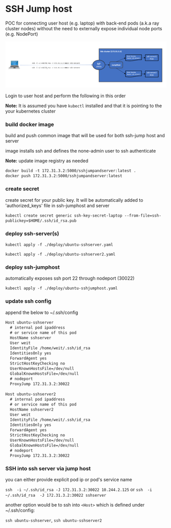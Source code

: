 # SSH Jump host

POC for connecting user host (e.g. laptop) with back-end pods (a.k.a ray cluster nodes) without the need to externally expose individual node ports (e.g. NodePort)

![Testbed](images/ssh-jump-host-v0.1.png)

Login to user host and perform the following in this order

**Note:** It is assumed you have `kubectl` installed and that it is pointing to the your kubernetes cluster

### build docker image

build and push common image that will be used for both ssh-jump host and server

image installs ssh and defines the none-admin user to ssh authenticate

**Note:** update image registry as needed

```
docker build -t 172.31.3.2:5000/sshjumpandserver:latest .
docker push 172.31.3.2:5000/sshjumpandserver:latest
```

### create secret

create secret for your public key. It will be automatically added to 'authorized_keys' file in ssh-jumphost and server

```
kubectl create secret generic ssh-key-secret-laptop --from-file=ssh-publickey=$HOME/.ssh/id_rsa.pub
```

### deploy ssh-server(s)

```
kubectl apply -f ./deploy/ubuntu-sshserver.yaml
```

```
kubectl apply -f ./deploy/ubuntu-sshserver2.yaml
```

### deploy ssh-jumphost

automatically exposes ssh port 22 through nodeport (30022)

```
kubectl apply -f ./deploy/ubuntu-sshjumphost.yaml
```

### update ssh config

append the below to ~/.ssh/config

```
Host ubuntu-sshserver
  # internal pod ipaddress
  # or service name of this pod
  HostName sshserver
  User weit
  IdentityFile /home/weit/.ssh/id_rsa
  IdentitiesOnly yes
  ForwardAgent yes
  StrictHostKeyChecking no
  UserKnownHostsFile=/dev/null
  GlobalKnownHostsFile=/dev/null
  # nodeport
  ProxyJump 172.31.3.2:30022

Host ubuntu-sshserver2
  # internal pod ipaddress
  # or service name of this pod
  HostName sshserver2
  User weit
  IdentityFile /home/weit/.ssh/id_rsa
  IdentitiesOnly yes
  ForwardAgent yes
  StrictHostKeyChecking no
  UserKnownHostsFile=/dev/null
  GlobalKnownHostsFile=/dev/null
  # nodeport
  ProxyJump 172.31.3.2:30022
```

### SSH into ssh server via jump host

you can either provide explicit pod ip or pod's service name

`ssh  -i ~/.ssh/id_rsa -J 172.31.3.2:30022 10.244.2.125` or `ssh  -i ~/.ssh/id_rsa  -J 172.31.3.2:30022 sshserver`

another option would be to ssh into `<Host>` which is defined under ~/.ssh/config:

`ssh ubuntu-sshserver`, `ssh ubuntu-sshserver2`
